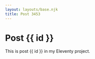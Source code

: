 ```yaml
---
layout: layouts/base.njk
title: Post 3453
---
```


# Post {{ id }}

This is post {{ id }} in my Eleventy project.
